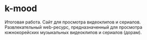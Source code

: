 # k-mood
Итоговая работа. Сайт для просмотра видеоклипов и сериалов.
Развлекательный web-ресурс, предназначенный для просмотра южнокорейских музыкальных видеоклипов и сериалов (дорам). 
